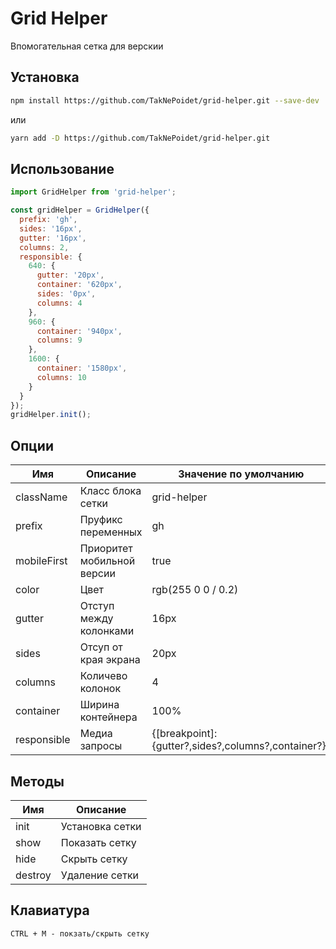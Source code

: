 # Grid Helper

Впомогательная сетка для верскии


## Установка

```bash
npm install https://github.com/TakNePoidet/grid-helper.git --save-dev
```

или

```bash
yarn add -D https://github.com/TakNePoidet/grid-helper.git
```

## Использование
```js
import GridHelper from 'grid-helper';

const gridHelper = GridHelper({
  prefix: 'gh',
  sides: '16px',
  gutter: '16px',
  columns: 2,
  responsible: {
    640: {
      gutter: '20px',
      container: '620px',
      sides: '0px',
      columns: 4
    },
    960: {
      container: '940px',
      columns: 9
    },
    1600: {
      container: '1580px',
      columns: 10
    }
  }
});
gridHelper.init();
```

## Опции

| Имя  | Описание | Значение по умолчанию  |
| ----- | ------------ | -------- |
| className | Класс блока сетки | grid-helper |
| prefix | Пруфикс переменных | gh |
| mobileFirst | Приоритет мобильной версии | true |
| color | Цвет | rgb(255 0 0 / 0.2) |
| gutter | Отступ между колонками | 16px |
| sides | Отсуп от края экрана | 20px |
| columns | Количево колонок | 4 |
| container | Ширина контейнера | 100% |
| responsible | Медиа запросы | {[breakpoint]:{gutter?,sides?,columns?,container?}} |

## Методы
| Имя  | Описание |
| --  | -- |
| init | Установка сетки |
| show | Показать сетку |
| hide | Скрыть сетку |
| destroy | Удаление сетки |

## Клавиатура

```
CTRL + M - покзать/скрыть сетку 
```
